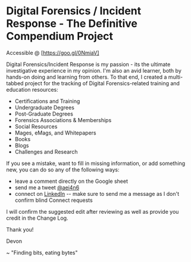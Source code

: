 # Digital Forensics / Incident Response - The Definitive Compendium Project

Accessible @ [https://goo.gl/0NmiaV]

Digital Forensics/Incident Response is my passion - its the ultimate investigative experience in my opinion. I'm also an avid learner, both by hands-on doing and learning from others. To that end, I created a multi-tabbed project for the tracking of Digital Forensics-related training and education resources:

  - Certifications and Training
  - Undergraduate Degrees
  - Post-Graduate Degrees
  - Forensics Associations & Memberships
  - Social Resources
  - Mages, eMags, and Whitepapers
  - Books
  - Blogs
  - Challenges and Research
  
If you see a mistake, want to fill in missing information, or add something new, you can do so any of the following ways:

  - leave a comment directly on the Google sheet
  - send me a tweet [@aei4n6](https://twitter.com/aei4n6 "@aei4n6")
  - connect on [LinkedIn](https://www.linkedin.com/in/devonackerman "LinkedIn")
  -- make sure to send me a message as I don't confirm blind Connect requests

I will confirm the suggested edit after reviewing as well as provide you credit in the Change Log.

Thank you!

Devon

~ "Finding bits, eating bytes"
